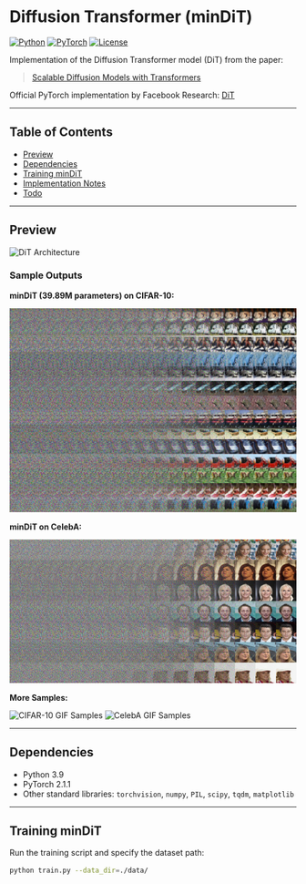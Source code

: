 # Diffusion Transformer (minDiT)

[![Python](https://img.shields.io/badge/python-3.9-blue)](https://www.python.org/)
[![PyTorch](https://img.shields.io/badge/pytorch-2.1.1-red)](https://pytorch.org/)
[![License](https://img.shields.io/badge/license-MIT-green)](./LICENSE)

Implementation of the Diffusion Transformer model (DiT) from the paper:

> [Scalable Diffusion Models with Transformers](https://arxiv.org/abs/2212.09748)

Official PyTorch implementation by Facebook Research: [DiT](https://github.com/facebookresearch/DiT)

---

## Table of Contents

- [Preview](#preview)
- [Dependencies](#dependencies)
- [Training minDiT](#training-mindit)
- [Implementation Notes](#implementation-notes)
- [Todo](#todo)

---

## Preview

<img src="./img/latentdit.png" width="450px" alt="DiT Architecture" />

### Sample Outputs

**minDiT (39.89M parameters) on CIFAR-10:**

<img src="./img/ditcifar.png" width="550px" alt="CIFAR-10 Samples" />

**minDiT on CelebA:**

<img src="./img/ditceleba64.png" width="650px" alt="CelebA Samples" />

**More Samples:**

<img src="./img/minditcifar.gif" width="650px" alt="CIFAR-10 GIF Samples" />
<img src="./img/minditceleba64.gif" width="550px" alt="CelebA GIF Samples" />

---

## Dependencies

- Python 3.9
- PyTorch 2.1.1
- Other standard libraries: `torchvision`, `numpy`, `PIL`, `scipy`, `tqdm`, `matplotlib`

---

## Training minDiT

Run the training script and specify the dataset path:

```bash
python train.py --data_dir=./data/
